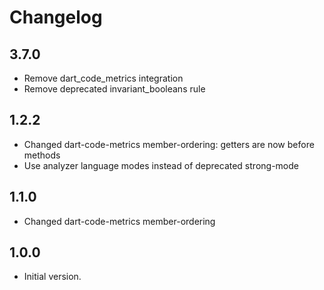 # Changelog

## 3.7.0

- Remove dart_code_metrics integration
- Remove deprecated invariant_booleans rule

## 1.2.2

- Changed dart-code-metrics member-ordering: getters are now before methods
- Use analyzer language modes instead of deprecated strong-mode

## 1.1.0

- Changed dart-code-metrics member-ordering

## 1.0.0

- Initial version.
